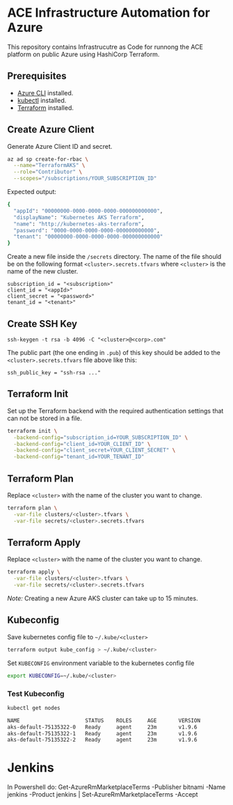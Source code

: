 # ACE Infrastructure Automation for Azure

This repository contains Infrastrucutre as Code for runnong the ACE platform on
public Azure using HashiCorp Terraform.

## Prerequisites

* [Azure CLI](https://docs.microsoft.com/en-us/cli/azure/install-azure-cli?view=azure-cli-latest) installed.
* [kubectl](https://kubernetes.io/docs/tasks/tools/install-kubectl/) installed.
* [Terraform](https://terraform.io/downloads.html) installed.

## Create Azure Client

Generate Azure Client ID and secret.

```bash
az ad sp create-for-rbac \
  --name="TerraformAKS" \
  --role="Contributor" \
  --scopes="/subscriptions/YOUR_SUBSCRIPTION_ID"
```

Expected output:

```bash
{
  "appId": "00000000-0000-0000-0000-000000000000",
  "displayName": "Kubernetes AKS Terraform",
  "name": "http://kubernetes-aks-terraform",
  "password": "0000-0000-0000-0000-000000000000",
  "tenant": "00000000-0000-0000-0000-000000000000"
}
```

Create a new file inside the `/secrets` directory. The name of the file should
be on the following format `<cluster>.secrets.tfvars` where `<cluster>` is the
name of the new cluster.

```
subscription_id = "<subscription>"
client_id = "<appId>"
client_secret = "<password>"
tenant_id = "<tenant>"
```

## Create SSH Key

```
ssh-keygen -t rsa -b 4096 -C "<cluster>@<corp>.com"
```

The public part (the one ending in `.pub`) of this key should be added to the
`<cluster>.secrets.tfvars` file above like this:

```
ssh_public_key = "ssh-rsa ..."
```

## Terraform Init

Set up the Terraform backend with the required authentication settings that can
not be stored in a file.

```bash
terraform init \
  -backend-config="subscription_id=YOUR_SUBSCRIPTION_ID" \
  -backend-config="client_id=YOUR_CLIENT_ID" \
  -backend-config="client_secret=YOUR_CLIENT_SECRET" \
  -backend-config="tenant_id=YOUR_TENANT_ID"
```

## Terraform Plan

Replace `<cluster>` with the name of the cluster you want to change.

```bash
terraform plan \
  -var-file clusters/<cluster>.tfvars \
  -var-file secrets/<cluster>.secrets.tfvars
```

## Terraform Apply

Replace `<cluster>` with the name of the cluster you want to change.

```bash
terraform apply \
  -var-file clusters/<cluster>.tfvars \
  -var-file secrets/<cluster>.secrets.tfvars
```

*Note:* Creating a new Azure AKS cluster can take up to 15 minutes.

## Kubeconfig

Save kubernetes config file to `~/.kube/<cluster>`

```bash
terraform output kube_config > ~/.kube/<cluster>
```

Set `KUBECONFIG` environment variable to the kubernetes config file

```bash
export KUBECONFIG=~/.kube/<cluster>
```

### Test Kubeconfig

```bash
kubectl get nodes
```

```bash
NAME                     STATUS    ROLES     AGE       VERSION
aks-default-75135322-0   Ready     agent     23m       v1.9.6
aks-default-75135322-1   Ready     agent     23m       v1.9.6
aks-default-75135322-2   Ready     agent     23m       v1.9.6
```

# Jenkins
In Powershell do:
Get-AzureRmMarketplaceTerms -Publisher bitnami -Name jenkins -Product jenkins | Set-AzureRmMarketplaceTerms -Accept